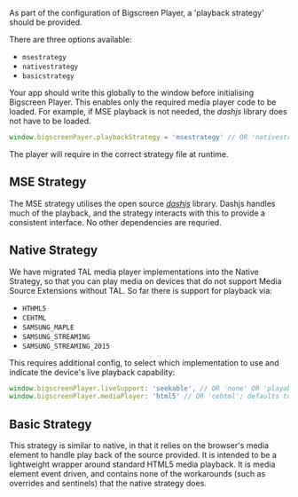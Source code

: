 As part of the configuration of Bigscreen Player, a 'playback strategy' should be provided.

There are three options available:
* `msestrategy`
* `nativestrategy`
* `basicstrategy`

Your app should write this globally to the window before initialising Bigscreen Player. This enables only the required media player code to be loaded. For example, if MSE playback is not needed, the *dashjs* library does not have to be loaded.

```javascript
window.bigscreenPayer.playbackStrategy = 'msestrategy' // OR 'nativestrategy' OR 'basicstategy'
```

The player will require in the correct strategy file at runtime.

## MSE Strategy

The MSE strategy utilises the open source [*dashjs*](https://github.com/Dash-Industry-Forum/dash.js/wiki) library. Dashjs handles much of the playback, and the strategy interacts with this to provide a consistent interface. No other dependencies are requried.

## Native Strategy

We have migrated TAL media player implementations into the Native Strategy, so that you can play media on devices that do not support Media Source Extensions without TAL. So far there is support for playback via:
- `HTHML5`
- `CEHTML`
- `SAMSUNG_MAPLE`
- `SAMSUNG_STREAMING`
- `SAMSUNG_STREAMING_2015`

This requires additional config, to select which implementation to use and indicate the device's live playback capability:
```javascript
window.bigscreenPlayer.liveSupport: 'seekable', // OR 'none' OR 'playable' OR 'restartable'; defaults to 'playable'
window.bigscreenPlayer.mediaPlayer: 'html5' // OR 'cehtml'; defaults to 'html5'
```

## Basic Strategy

This strategy is similar to native, in that it relies on the browser's media element to handle play back of the source provided. It is intended to be a lightweight wrapper around standard HTML5 media playback. It is media element event driven, and contains none of the workarounds (such as overrides and sentinels) that the native strategy does.